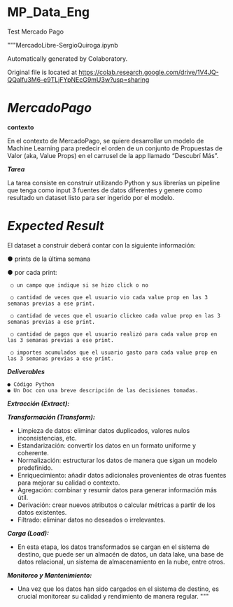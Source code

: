 # MP_Data_Eng
Test Mercado Pago

"""MercadoLibre-SergioQuiroga.ipynb

Automatically generated by Colaboratory.

Original file is located at
    https://colab.research.google.com/drive/1V4JQ-QQalfu3M6-e9TLjFYpNEcG9mU3w?usp=sharing

# ***MercadoPago***

**contexto**

En el contexto de MercadoPago, se quiere desarrollar un modelo de Machine Learning para
predecir el orden de un conjunto de Propuestas de Valor (aka, Value Props) en el carrusel
de la app llamado “Descubrí Más”.


***Tarea***

La tarea consiste en construir utilizando Python y sus librerías un pipeline que tenga como
input 3 fuentes de datos diferentes y genere como resultado un dataset listo para ser
ingerido por el modelo.

# ***Expected Result***

El dataset a construir deberá contar con la siguiente información:

● prints de la última semana

● por cada print:

     ○ un campo que indique si se hizo click o no

     ○ cantidad de veces que el usuario vio cada value prop en las 3 semanas previas a ese print.

     ○ cantidad de veces que el usuario clickeo cada value prop en las 3 semanas previas a ese print.

     ○ cantidad de pagos que el usuario realizó para cada value prop en las 3 semanas previas a ese print.

     ○ importes acumulados que el usuario gasto para cada value prop en las 3 semanas previas a ese print.

***Deliverables***

    ● Código Python
    ● Un Doc con una breve descripción de las decisiones tomadas.

***Extracción (Extract):***

***Transformación (Transform):***


* Limpieza de datos: eliminar datos duplicados, valores nulos inconsistencias, etc.
* Estandarización: convertir los datos en un formato uniforme y coherente.
* Normalización: estructurar los datos de manera que sigan un modelo predefinido.
* Enriquecimiento: añadir datos adicionales provenientes de otras fuentes para mejorar su calidad o contexto.
* Agregación: combinar y resumir datos para generar información más útil.
* Derivación: crear nuevos atributos o calcular métricas a partir de los datos existentes.
* Filtrado: eliminar datos no deseados o irrelevantes.



***Carga (Load):***

* En esta etapa, los datos transformados se cargan en el sistema de destino, que puede ser un almacén de datos, un data lake, una base de datos relacional, un sistema de almacenamiento en la nube, entre otros.

***Monitoreo y Mantenimiento:***

* Una vez que los datos han sido cargados en el sistema de destino, es crucial monitorear su calidad y rendimiento de manera regular.
"""


